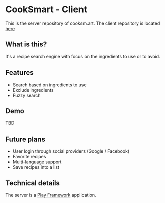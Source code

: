 # CookSmart - Client
This is the server repository of cooksm.art. The client repository is located [here](https://github.com/oliverdozsa/cooksm.art-client)

## What is this?
It's a recipe search engine with focus on the ingredients to use or to avoid.

## Features
* Search based on ingredients to use
* Exclude ingredients
* Fuzzy search

## Demo
TBD

## Future plans
* User login through social providers (Google / Facebook)
* Favorite recipes
* Multi-language support
* Save recipes into a list

## Technical details
The server is a [Play Framework](https://github.com/playframework/playframework) application.
